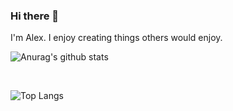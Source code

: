 ### Hi there 👋

I'm Alex. I enjoy creating things others would enjoy.

![Anurag's github stats](https://github-readme-stats.vercel.app/api?username=alevosia&show_icons=true&count_private=true&include_all_commits=true&theme=radical)

<br />

![Top Langs](https://github-readme-stats.vercel.app/api/top-langs/?username=alevosia&layout=compact&theme=radical)

<!--
**alevosia/alevosia** is a ✨ _special_ ✨ repository because its `README.md` (this file) appears on your GitHub profile.

Here are some ideas to get you started:

- 🔭 I’m currently working on ...
- 🌱 I’m currently learning ...
- 👯 I’m looking to collaborate on ...
- 🤔 I’m looking for help with ...
- 💬 Ask me about ...
- 📫 How to reach me: ...
- 😄 Pronouns: ...
- ⚡ Fun fact: ...
-->
